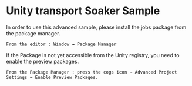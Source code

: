 # Unity transport Soaker Sample

In order to use this advanced sample, please install the jobs package from the package manager.

    From the editor : Window → Package Manager

If the Package is not yet accessible from the Unity registry, you need to enable the preview packages.

    From the Package Manager : press the cogs icon → Advanced Project Settings → Enable Preview Packages.
